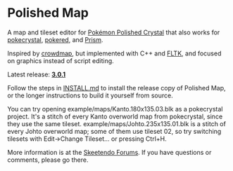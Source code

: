 # Polished Map

A map and tileset editor for [Pokémon Polished Crystal](https://github.com/roukaour/polishedcrystal) that also works for [pokecrystal](https://github.com/pret/pokecrystal), [pokered](https://github.com/pret/pokered), and [Prism](https://www.reddit.com/r/PokemonPrism/).

Inspired by [crowdmap](https://github.com/yenatch/crowdmap), but implemented with C++ and [FLTK](http://www.fltk.org/), and focused on graphics instead of script editing.

Latest release: [**3.0.1**](https://github.com/roukaour/polished-map/releases/tag/v3.0.1)

Follow the steps in [INSTALL.md](INSTALL.md) to install the release copy of Polished Map, or the longer instructions to build it yourself from source.

You can try opening example/maps/Kanto.180x135.03.blk as a pokecrystal project. It's a stitch of every Kanto overworld map from pokecrystal, since they use the same tileset. example/maps/Johto.235x135.01.blk is a stitch of every Johto overworld map; some of them use tileset 02, so try switching tilesets with Edit→Change Tileset… or pressing Ctrl+H.

More information is at the [Skeetendo Forums](https://hax.iimarckus.org/topic/7222/). If you have questions or comments, please go there.
